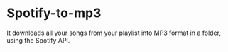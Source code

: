 # Spotify-to-mp3
It downloads all your songs from your playlist into MP3 format in a folder, using the Spotify API.
